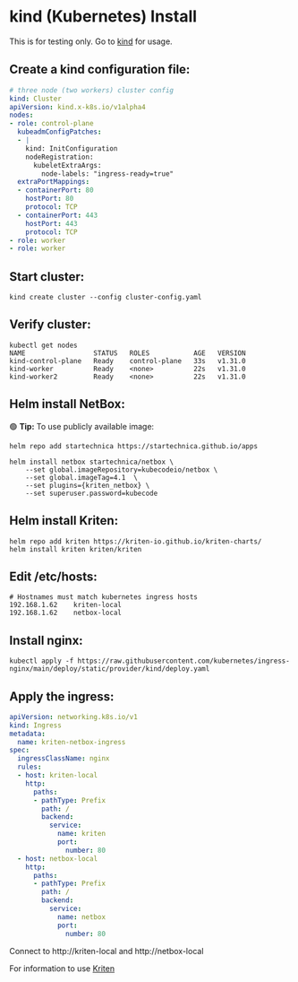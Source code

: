 # kind (Kubernetes) Install

This is for testing only. Go to [kind](https://kind.sigs.k8s.io/) for usage.

## Create a kind configuration file:
``` yaml
# three node (two workers) cluster config
kind: Cluster
apiVersion: kind.x-k8s.io/v1alpha4
nodes:
- role: control-plane
  kubeadmConfigPatches:
  - |
    kind: InitConfiguration
    nodeRegistration:
      kubeletExtraArgs:
        node-labels: "ingress-ready=true"
  extraPortMappings:
  - containerPort: 80
    hostPort: 80
    protocol: TCP
  - containerPort: 443
    hostPort: 443
    protocol: TCP
- role: worker
- role: worker
```

## Start cluster:
```
kind create cluster --config cluster-config.yaml
```

## Verify  cluster:
```
kubectl get nodes
NAME                 STATUS   ROLES           AGE   VERSION
kind-control-plane   Ready    control-plane   33s   v1.31.0
kind-worker          Ready    <none>          22s   v1.31.0
kind-worker2         Ready    <none>          22s   v1.31.0
```

## Helm install NetBox:

:green_circle: **Tip:** To use publicly available image:
```
helm repo add startechnica https://startechnica.github.io/apps

helm install netbox startechnica/netbox \
    --set global.imageRepository=kubecodeio/netbox \
    --set global.imageTag=4.1  \
    --set plugins={kriten_netbox} \
    --set superuser.password=kubecode
```

## Helm install Kriten:
```
helm repo add kriten https://kriten-io.github.io/kriten-charts/
helm install kriten kriten/kriten
```

## Edit /etc/hosts:
```
# Hostnames must match kubernetes ingress hosts
192.168.1.62    kriten-local
192.168.1.62    netbox-local
```
## Install nginx:
```
kubectl apply -f https://raw.githubusercontent.com/kubernetes/ingress-nginx/main/deploy/static/provider/kind/deploy.yaml
```

## Apply the ingress:
``` yaml
apiVersion: networking.k8s.io/v1
kind: Ingress
metadata:
  name: kriten-netbox-ingress
spec:
  ingressClassName: nginx
  rules:
  - host: kriten-local
    http:
      paths:
      - pathType: Prefix
        path: /
        backend:
          service:
            name: kriten
            port:
              number: 80
  - host: netbox-local
    http:
      paths:
      - pathType: Prefix
        path: /
        backend:
          service:
            name: netbox
            port:
              number: 80
```

Connect to http://kriten-local and http://netbox-local

For information to use [Kriten](https://kriten.io/user_guide/getting_started/)
